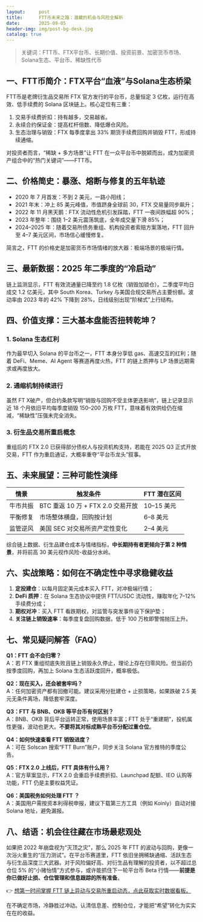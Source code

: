 ```yaml
---
layout:     post
title:      FTT币未来之路：潜藏的机会与风险全解析
date:       2025-09-05
header-img: img/post-bg-desk.jpg
catalog: true
---
```


> 关键词：FTT币、FTX平台币、长期价值、投资前景、加密货币市场、Solana生态、平台币、稀缺性代币

## 一、FTT币简介：FTX平台“血液”与Solana生态桥梁  
FTT币是老牌衍生品交易所 FTX 官方发行的平台币，总量恒定 3 亿枚，运行在高效、低手续费的 Solana 区块链上。核心定位有三重：  
1. 交易手续费折扣：持有越多，交易越省。  
2. 永续合约保证金：提高杠杆倍数、降低爆仓风险。  
3. 生态治理与销毁：FTX 每季度拿出 33% 期货手续费回购并销毁 FTT，形成持续通缩。

对投资者而言，“稀缺 + 多方场景”让 FTT 在一众平台币中脱颖而出，成为加密资产组合中的“热门关键词”——FTT币。

## 二、价格简史：暴涨、熔断与修复的五年轨迹  
- 2020 年 7 月首发：不到 2 美元，一路小阳线；  
- 2021 年末：冲上 85 美元峰值，市值跻身全球前 30，FTX 交易量同步飙升；  
- 2022 年 11 月黑天鹅：FTX 流动性危机引发踩踏，FTT 一夜间跌幅超 90%；  
- 2023 年整年：围绕 1–2 美元震荡筑底，全年成交量下滑 85%；  
- 2024–2025 年：随着交易所债务重组、机构投资者索赔方案落地，FTT 回升至 4–7 美元区间，市场信心缓慢修复。

简言之，FTT 的价格史是加密货币市场情绪的放大器：极端场景的极端行情。

## 三、最新数据：2025 年二季度的“冷启动”  
链上监测显示，FTT 有效流通量已降至约 1.8 亿枚（销毁加锁仓）。二季度平均日成交 1.2 亿美元，其中 South Korea、Turkey 与美国合规交易所占主要份额。波动率由 2023 年的 42% 下降到 28%，日线级别出现“阶梯式”上行结构。

## 四、价值支撑：三大基本盘能否扭转乾坤？  
### 1. **Solana 生态红利**  
作为最早切入 Solana 的平台币之一，FTT 本身分享低 gas、高速交互的红利；随着 DeFi、Meme、AI Agent 等赛道再度火热，FTT 的链上质押与 LP 场景远期需求或再度放大。

### 2. **通缩机制持续进行**  
虽然 FT X破产，但合约条款写明“销毁与回购不受主体更迭影响”，链上记录显示近 18 个月依旧平均每季度销毁 150–200 万枚 FTT，意味着有效供给仍在缩减，“稀缺性”压强未完全消失。

### 3. **衍生品交易所重启概念**  
重组后的 FTX 2.0 已获得部分债权人与投资机构支持，若能在 2025 Q3 正式开放交易，FTT 作为重启通证，大概率重夺“平台币龙头”叙事。

## 五、未来展望：三种可能性演绎  
| 情景 | 触发条件 | FTT 潜在区间 |
|---|---|---|
| 牛市共振 | BTC 重返 10 万 + FTX 2.0 交易开放 | 10–15 美元 |
| 平衡修复 | 市场整体横盘，回购按计划 | 6–8 美元 |
| 监管逆风 | 美国 SEC 对交易所资产定性变化 | 2–4 美元 |

综合链上数据、衍生品建仓成本与情绪指标，**中长期持有者更倾向于第 2 种情景**，并将前高 30 美元视作风险-收益分水岭。

## 六、实战策略：如何在不确定性中寻求稳健收益  

1. **定投建仓**：以每月固定美元成本买入 FTT，对冲极端行情；  
2. **DeFi 质押**：在 Solana 生态协议中提供 FTT/USDC 流动性，赚取年化 7–12% 手续费分成；  
3. **期权对冲**：买入 FTT 看跌期权，对监管与突发事件设下保护垫；  
4. **关注链上销毁速率**：每季度复盘回购数据，低于 100 万枚即警惕抛压上升。  

## 七、常见疑问解答（FAQ）

**Q1：FTT 会不会归零？**  
A：若 FTX 重组彻底失败且链上销毁永久停止，理论上存在归零风险。但当前仍按季度回购，再加上 Solana 生态活跃度回升，概率极低。

**Q2：现在买入，还会被套牢吗？**  
A：任何加密资产都有回撤可能。建议采用分批建仓 + 止损策略，如果跌破 2.5 美元无条件离场，降低套牢深度。

**Q3：FTT 与 BNB、OKB 等平台币有何区别？**  
A：BNB、OKB 背后平台运转正常，使用场景丰富；FTT 处于“重建期”，投机属性更强，波动也更大。**不要将其对标成熟平台币分配过重仓位**。

**Q4：如何快速查看 FTT 销毁进度？**  
A：可在 Solscan 搜索“FTT Burn”账户，同步关注 Solana 官方推特的季度公告。

**Q5：FTX 2.0 上线后，FTT 具体有什么用？**  
A：官方草案显示，FTX 2.0 会重启手续费折扣、Launchpad 配额、IEO 认购等功能，FTT 仍是主要权益凭证。

**Q6：美国税务如何处理 FTT ？**  
A：美国用户需按资本利得税申报，建议下载第三⽅工具（例如 Koinly）自动对接 Solana 地址，避免漏报。

## 八、结语：机会往往藏在市场最悲观处

如果把 2022 年崩盘视为“灭顶之灾”，那么 2025 年 FTT 的波动与回购，更像一次浴火重生的“压力测试”。在平台币赛道里，FTT 依旧坐拥稀缺通缩、活跃生态与衍生品深度三大武器。对于风险偏好高、对衍生品有理解的投资者，以不超过总仓位 5% 的“小赌怡情”方式参与，或许能抓住下一轮平台币 Beta 行情——**前提是你已做好止损、仓位管理和信息跟踪的所有准备**。

👉 [想第一时间掌握 FTT 链上异动与交易所重启动态，点此获取实时数据看板。](https://okxdog.com/)

在不确定市场，冷静胜过冲动。认清信息差、控制仓位，才能把“希望”转化为实实在在的收益。